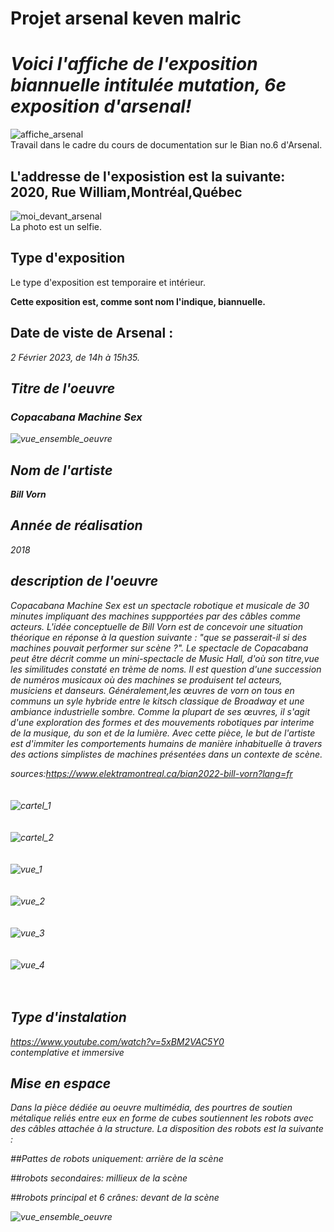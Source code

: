 # Projet arsenal keven malric

<h1><em>Voici l'affiche de l'exposition biannuelle intitulée mutation, 6e exposition d'arsenal!</em></h1>

![affiche_arsenal](https://github.com/Kyoxis/H23_V13_introduction_malric/blob/main/Bian/media/affiche_arsenal.jpg)
<br>
Travail dans le cadre du cours de documentation sur le Bian no.6 d'Arsenal.

<h2>L'addresse de l'exposistion est la suivante: 2020, Rue William,Montréal,Québec</h2>

![moi_devant_arsenal](https://github.com/Kyoxis/H23_V13_introduction_malric/blob/main/Bian/media/moi_devant_arsenal.jpg)
<br>La photo est un selfie.

<h2>Type d'exposition</h2>

Le type d'exposition est temporaire et intérieur.

<strong>Cette exposition est, comme sont nom l'indique, biannuelle.</strong>

<h2>Date de viste de Arsenal :</h2>

<em> 2 Février 2023, de 14h à 15h35.<em>
  

<h2>Titre de l'oeuvre</h2>
  
<h3><em>Copacabana Machine Sex</em></h3>
  
  
![vue_ensemble_oeuvre](https://github.com/Kyoxis/H23_V13_introduction_malric/blob/main/Bian/media/vue_ensemble_oeuvre.jpg)
  
  
<h2>Nom de l'artiste</h2>
  
  <strong><em>Bill Vorn</em></strong>
  
<h2>Année de réalisation</h2>
  
<em>2018</em>  

<h2>description de l'oeuvre</h2>
  
Copacabana Machine Sex est un spectacle robotique et musicale de 30 minutes impliquant des machines suppportées par des câbles comme acteurs. L'idée conceptuelle de Bill Vorn est de concevoir une situation  théorique en réponse à la question suivante : "que se passerait-il si des machines pouvait performer sur  scène ?". Le spectacle de Copacabana peut être décrit comme un mini-spectacle de Music Hall, d'où son titre,vue les similitudes constaté en trème de noms. Il est question d'une succession de numéros musicaux où des machines se produisent tel acteurs, musiciens et danseurs. Généralement,les œuvres de vorn on tous en communs un syle hybride entre le kitsch classique de Broadway et une ambiance industrielle sombre. Comme la plupart de ses œuvres, il s'agit d'une exploration des formes et des mouvements robotiques par interime de la musique, du son et de la lumière. Avec cette pièce, le but de l'artiste est d'immiter les comportements humains de manière inhabituelle à travers des actions simplistes de machines présentées dans un contexte de scène.
  
  
  sources:https://www.elektramontreal.ca/bian2022-bill-vorn?lang=fr
  <br>
  <br>
  <br>
  ![cartel_1](https://github.com/Kyoxis/H23_V13_introduction_malric/blob/main/Bian/media/cartel1.jpg)
  <br>
  <br>
  <br>
  ![cartel_2](https://github.com/Kyoxis/H23_V13_introduction_malric/blob/main/Bian/media/cartel2.jpg
)
  <br>
  <br>
  <br>
  ![vue_1](https://github.com/Kyoxis/H23_V13_introduction_malric/blob/main/Bian/media/vue1.jpg)
  <br>
  <br>
  <br>
  ![vue_2](https://github.com/Kyoxis/H23_V13_introduction_malric/blob/main/Bian/media/vue2.jpg)
  <br>
  <br>
  <br>
  ![vue_3](https://github.com/Kyoxis/H23_V13_introduction_malric/blob/main/Bian/media/vue3.jpg)
  <br>
  <br>
  <br>
  ![vue_4](https://github.com/Kyoxis/H23_V13_introduction_malric/blob/main/Bian/media/vue4.jpg)
  <br>
  <br>
  <br>
  <h2>Type d'instalation</h2>
  
  https://www.youtube.com/watch?v=5xBM2VAC5Y0
  <br>contemplative et immersive
  
  
  <h2>Mise en espace</h2>
  
  
  Dans la pièce dédiée au oeuvre multimédia, des pourtres de soutien métalique reliés entre eux en forme de cubes soutiennent les robots avec des câbles attachée à la structure. La disposition des robots est la suivante :
  
  
  ##Pattes de robots uniquement: arrière de la scène
  
  ##robots secondaires:  millieux de la scène
  
  ##robots principal et 6 crânes: devant de la scène
  
  
  ![vue_ensemble_oeuvre](https://github.com/Kyoxis/H23_V13_introduction_malric/blob/main/Bian/media/vue_ensemble_oeuvre.jpg)
  
  

